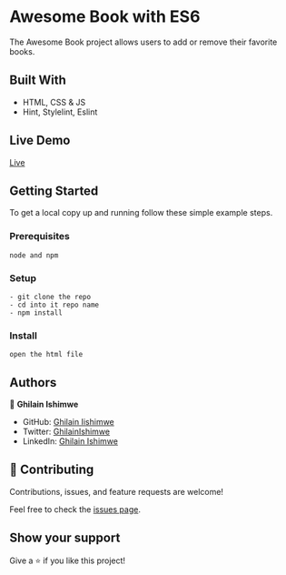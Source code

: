 # Awesome Book with ES6

The Awesome Book project allows users to add or remove their favorite books.

## Built With

- HTML, CSS & JS
- Hint, Stylelint, Eslint

## Live Demo

[Live](https://ghilain.github.io/awesome-book-ES6/index.html)


## Getting Started

To get a local copy up and running follow these simple example steps.

### Prerequisites

```
node and npm
```

### Setup

```
- git clone the repo
- cd into it repo name
- npm install
```

### Install

```
open the html file
```

## Authors

👤 **Ghilain Ishimwe**

- GitHub: [Ghilain Iishimwe](https://github.com/Ghilain)
- Twitter: [GhilainIshimwe](https://twitter.com/GhilainIshimwe)
- LinkedIn: [Ghilain Ishimwe](https://www.linkedin.com/in/ghilain-ishimwe-067a5b1b4/)

## 🤝 Contributing

Contributions, issues, and feature requests are welcome!

Feel free to check the [issues page](https://github.com/Ghilain/awesome-book-ES6).

## Show your support

Give a ⭐️ if you like this project!
